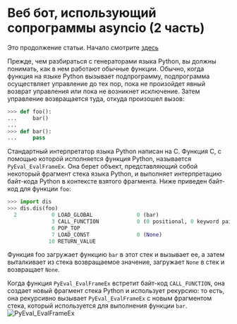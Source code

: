 # Веб бот, использующий сопрограммы asyncio (2 часть)

Это продолжение статьи. Начало смотрите [здесь](https://github.com/igorzakhar/Web-crawler-with-asyncio-coroutines/blob/master/Part_1.md)

Прежде, чем разбираться с генераторами языка Python, вы должны понимать, как в нем работают обычные функции. Обычно, когда функция на языке Python вызывает подпрограмму, подпрограмма осуществляет управление до тех пор, пока не произойдет явный возврат управления или пока не возникнет исключение. Затем управление возвращается туда, откуда произошел вызов:  

```python
>>> def foo():
...     bar()
...
>>> def bar():
...     pass
```

Стандартный интерпретатор языка Python написан на С. Функция С, с помощью которой исполняется функция Python, называется ```PyEval_EvalFrameEx```. Она берет объект, представляющий собой некоторый фрагмент стека языка Python, и выполняет интерпретацию байт-кода Python в контексте взятого фрагмента. Ниже приведен байт-код для функции ```foo```:
```python
>>> import dis
>>> dis.dis(foo)
  2           0 LOAD_GLOBAL              0 (bar)
              3 CALL_FUNCTION            0 (0 positional, 0 keyword pair)
              6 POP_TOP
              7 LOAD_CONST               0 (None)
             10 RETURN_VALUE
```

Функция foo загружает функцию ```bar``` в этот стек и вызывает ее, а затем выталкивает из стека возвращаемое значение, загружает ```None``` в стек и возвращает ```None```.  

Когда функция ```PyEval_EvalFrameEx``` встретит байт-код ```CALL_FUNCTION```, она создает новый фрагмент стека Python и использует рекурсию: то есть, она рекурсивно вызывает ```PyEval_EvalFrameEx``` с новым фрагментом стека, который используется для выполнения функции ```bar```.  
![PyEval_EvalFrameEx](https://github.com/igorzakhar/Web-crawler-with-asyncio-coroutines/blob/master/images/aosa0301.png)